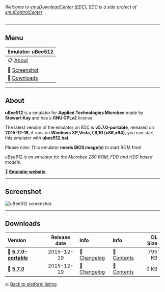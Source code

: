 ###### Welcome to [emuDownloadCenter (EDC)](https://github.com/PhoenixInteractiveNL/emuDownloadCenter/wiki/), EDC is a side project of [emuControlCenter](https://github.com/PhoenixInteractiveNL/emuControlCenter/wiki/)
***
## Menu
| **Emulator: uBee512** |
|:---------|
| :clipboard: [About](#about) |
| :sunrise: [Screenshot](#screenshot) |
| :floppy_disk: [Downloads](#downloads) |
***
## About
**uBee512** is a emulator for **Applied Technologies Microbee** made by **Stewart Kay** and has a **GNU GPLv2** license.

The latest version of the emulator on EDC is **v5.7.0-portable**, released on **2015-12-19**, it runs on **Windows XP,Vista,7,8,10 (x86,x64)**, you can start this emulator with **ubee512.bat**.

Please note: This emulator **needs BIOS image(s)** to start ROM files!

_uBee512 is an emulator for the Microbee Z80 ROM, FDD and HDD based models._

:link: [**Emulator website**](http://www.microbee-mspp.org.au/repository)
***
## Screenshot
![](https://raw.githubusercontent.com/PhoenixInteractiveNL/emuDownloadCenter/master/hooks/ubee512/screen.jpg "uBee512 screenshot.")
***
## Downloads
| Version  | Release date  | Info       | Info       | DL Size    |
|:---------|:-------------:|:-----------|:-----------|-----------:|
| :floppy_disk: [**5.7.0-portable**](https://github.com/PhoenixInteractiveNL/edc-repo0004/raw/master/ubee512/5.7.0-portable.7z) | 2015-12-19 | :page_facing_up: [Changelog](https://github.com/PhoenixInteractiveNL/edc-repo0004/blob/master/ubee512/5.7.0-portable_changelog.txt) | :mag_right: [Contents](https://github.com/PhoenixInteractiveNL/edc-repo0004/blob/master/ubee512/5.7.0-portable_contents.txt) | 795 KB |
| :floppy_disk: [**5.7.0**](https://github.com/PhoenixInteractiveNL/edc-repo0003/raw/master/ubee512/5.7.0.7z) | 2015-12-19 | :page_facing_up: [Changelog](https://github.com/PhoenixInteractiveNL/edc-repo0003/blob/master/ubee512/5.7.0_changelog.txt) | :mag_right: [Contents](https://github.com/PhoenixInteractiveNL/edc-repo0003/blob/master/ubee512/5.7.0_contents.txt) | 0 KB |

:back: [Back to platform listing](https://github.com/PhoenixInteractiveNL/emuDownloadCenter/wiki/EDC-Platform-List)
